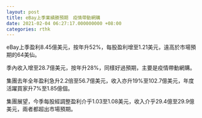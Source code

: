 ```yaml
---
layout: post
title: eBay上季業績勝預期　疫情帶動網購
date: 2021-02-04 06:27:17.000000000 +08:00
categories: rthk
---
```


eBay上季盈利8.45億美元，按年升52%，每股盈利增至1.21美元，遠高於市場預期的64美仙。

季內收入增至28.7億美元，按年升28%，同樣好過預期，主要是疫情帶動網購。

集團去年全年盈利急升2.2倍至56.7億美元，收入亦升19%至102.7億美元，年度活躍買家升7%至1.85億個。

集團展望，今季每股經調整盈利介乎1.03至1.08美元，收入介乎29.4億至29.9億美元，兩者都超出市場預期。
